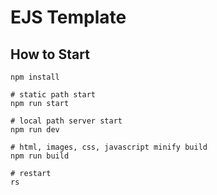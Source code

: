 # EJS Template

## How to Start

```shell
npm install

# static path start
npm run start

# local path server start
npm run dev

# html, images, css, javascript minify build
npm run build

# restart
rs
```

